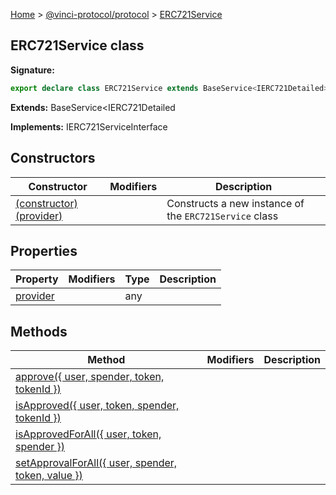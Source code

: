 [Home](./index.md) &gt; [@vinci-protocol/protocol](./protocol.md) &gt; [ERC721Service](./protocol.erc721service.md)

## ERC721Service class

<b>Signature:</b>

```typescript
export declare class ERC721Service extends BaseService<IERC721Detailed> implements IERC721ServiceInterface
```

<b>Extends:</b> BaseService&lt;IERC721Detailed

<b>Implements:</b> IERC721ServiceInterface

## Constructors

| Constructor                                                          | Modifiers | Description                                                       |
| -------------------------------------------------------------------- | --------- | ----------------------------------------------------------------- |
| [(constructor)(provider)](./protocol.erc721service._constructor_.md) |           | Constructs a new instance of the <code>ERC721Service</code> class |

## Properties

| Property                                         | Modifiers | Type | Description |
| ------------------------------------------------ | --------- | ---- | ----------- |
| [provider](./protocol.erc721service.provider.md) |           | any  |             |

## Methods

| Method                                                                                              | Modifiers | Description |
| --------------------------------------------------------------------------------------------------- | --------- | ----------- |
| [approve({ user, spender, token, tokenId })](./protocol.erc721service.approve.md)                   |           |             |
| [isApproved({ user, token, spender, tokenId })](./protocol.erc721service.isapproved.md)             |           |             |
| [isApprovedForAll({ user, token, spender })](./protocol.erc721service.isapprovedforall.md)          |           |             |
| [setApprovalForAll({ user, spender, token, value })](./protocol.erc721service.setapprovalforall.md) |           |             |
